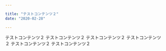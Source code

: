 ```yaml
---

title: "テストコンテンツ２"
date: "2020-02-28"

---
```


テストコンテンツ２
テストコンテンツ２ テストコンテンツ２
テストコンテンツ２ テストコンテンツ２ テストコンテンツ２
